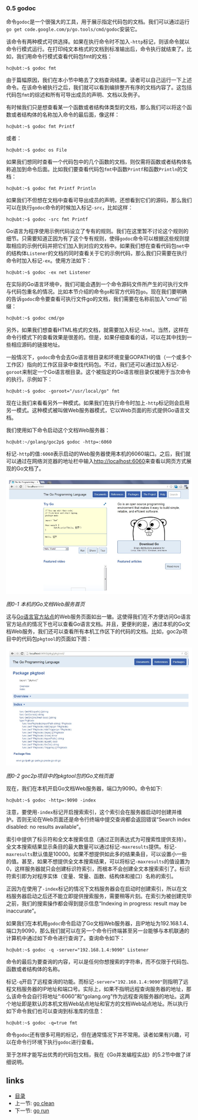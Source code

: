 ### 0.5 godoc

命令```godoc```是一个很强大的工具，用于展示指定代码包的文档。我们可以通过运行```go get code.google.com/p/go.tools/cmd/godoc```安装它。

该命令有两种模式可供选择。如果在执行命令时不加入```-http```标记，则该命令就以命令行模式运行。在打印纯文本格式的文档到标准输出后，命令执行就结束了。比如，我们用命令行模式查看代码包fmt的文档：

	hc@ubt:~$ godoc fmt
	
由于篇幅原因，我们在本小节中略去了文档查询结果。读者可以自己运行一下上述命令。在该命令被执行之后，我们就可以看到编排整齐有序的文档内容了。这包括代码包```fmt```的综述和所有可导出成员的声明、文档以及例子。

有时候我们只是想查看某一个函数或者结构体类型的文档，那么我们可以将这个函数或者结构体的名称加入命令的最后面，像这样：

	hc@ubt:~$ godoc fmt Printf
	
或者：

	hc@ubt:~$ godoc os File
	
如果我们想同时查看一个代码包中的几个函数的文档，则仅需将函数或者结构体名称追加到命令后面。比如我们要查看代码包```fmt```中函数```Printf```和函数```Println```的文档：

	hc@ubt:~$ godoc fmt Printf Println
	
如果我们不但想在文档中查看可导出成员的声明，还想看到它们的源码，那么我们可以在执行```godoc```命令的时候加入标记```-src```，比如这样：

	hc@ubt:~$ godoc -src fmt Printf
	
Go语言为程序使用示例代码设立了专有的规则。我们在这里暂不讨论这个规则的细节。只需要知道正因为有了这个专有规则，使得```godoc```命令可以根据这些规则提取相应的示例代码并把它们加入到对应的文档中。如果我们想在查看代码包```net```中的结构体```Listener```的文档的同时查看关于它的示例代码，那么我们只需要在执行命令时加入标记```-ex```。使用方法如下：

	hc@ubt:~$ godoc -ex net Listener
	
在实际的Go语言环境中，我们可能会遇到一个命令源码文件所产生的可执行文件与代码包重名的情况。比如本节介绍的命令```go```和官方代码包```go```。现在我们要明确的告诉```godoc```命令要查看可执行文件go的文档，我们需要在名称前加入“cmd/”前缀：

	hc@ubt:~$ godoc cmd/go
	
另外，如果我们想查看HTML格式的文档，就需要加入标记```-html```。当然，这样在命令行模式下的查看效果是很差的。但是，如果仔细查看的话，可以在其中找到一些相应源码的链接地址。

一般情况下，```godoc```命令会去Go语言根目录和环境变量GOPATH的值（一个或多个工作区）指向的工作区目录中查找代码包。不过，我们还可以通过加入标记```-goroot```来制定一个Go语言根目录。这个被指定的Go语言根目录仅被用于当次命令的执行。示例如下：

	hc@ubt:~$ godoc -goroot="/usr/local/go" fmt

现在让我们来看看另外一种模式。如果我们在执行命令时加上```-http```标记则会启用另一模式。这种模式被叫做Web服务器模式，它以Web页面的形式提供Go语言文档。

我们使用如下命令启动这个文档Web服务器：

	hc@ubt:~/golang/goc2p$ godoc -http=:6060
	
标记```-http```的值```:6060```表示启动的Web服务器使用本机的6060端口。之后，我们就可以通过在网络浏览器的地址栏中输入[http://localhost:6060](http://localhost:6060)来查看以网页方式展现的Go文档了。

![本机的Go文档Web服务首页](images/0-1.jpg)

_图0-1 本机的Go文档Web服务首页_

这与[Go语言官方站点](http://golang.org)的Web服务页面如出一辙。这使得我们在不方便访问Go语言官方站点的情况下也可以查看Go语言文档。并且，更便利的是，通过本机的Go文档Web服务，我们还可以查看所有本机工作区下的代码的文档。比如，goc2p项目中的代码包```pkgtool```的页面如下图：

![goc2p项目中的pkgtool包的Go文档页面](images/0-2.jpg)

_图0-2 goc2p项目中的pkgtool包的Go文档页面_

现在，我们在本机开启Go文档Web服务器，端口为9090。命令如下:

	hc@ubt:~$ godoc -http=:9090 -index
	
注意，要使用```-index```标记开启搜索索引，这个索引会在服务器启动时创建并维护。否则无论在Web页面还是命令行终端中提交查询都会返回错误“Search index disabled: no results available”。

索引中提供了标示符和全文本搜索信息（通过正则表达式为可搜索性提供支持）。全文本搜索结果显示条目的最大数量可以通过标记```-maxresults```提供。标记```-maxresults```默认值是10000。如果不想提供如此多的结果条目，可以设置小一些的值。甚至，如果不想提供全文本搜索结果，可以将标记```-maxresults```的值设置为0，这样服务器就只会创建标识符索引，而根本不会创建全文本搜索索引了。标识符索引即为对程序实体（变量、常量、函数、结构体和接口）名称的索引。

正因为在使用了```-index```标记的情况下文档服务器会在启动时创建索引，所以在文档服务器启动之后还不能立即提供搜索服务，需要稍等片刻。在索引为被创建完毕之前，我们的搜索操作都会得到提示信息“Indexing in progress: result may be inaccurate”。

如果我们在本机用```godoc```命令启动了Go文档Web服务器，且IP地址为192.168.1.4、端口为9090，那么我们就可以在另一个命令行终端甚至另一台能够与本机联通的计算机中通过如下命令进行查询了。查询命令如下：

	hc@ubt:~$ godoc -q -server="192.168.1.4:9090" Listener
	
命令的最后为要查询的内容，可以是任何你想搜索的字符串，而不仅限于代码包、函数或者结构体的名称。

标记```-q```开启了远程查询的功能。而标记```-server="192.168.1.4:9090"```则指明了远程文档服务器的IP地址和端口号。实际上，如果不指明远程查询服务器的地址，那么该命令会自行将地址“:6060”和“golang.org”作为远程查询服务器的地址。这两个地址即是默认的本机文档Web站点地址和官方的文档Web站点地址。所以执行如下命令我们也可以查询到标准库的信息：

	hc@ubt:~$ godoc -q=true fmt
	
命令```godoc```还有很多可用的标记，但在通常情况下并不常用。读者如果有兴趣，可以在命令行环境下执行```godoc```进行查看。

至于怎样才能写出优秀的代码包文档，我在《Go并发编程实战》的5.2节中做了详细说明。



## links  
  * [目录](catalog.md)
  * 上一节: [go clean](0.4.md)
  * 下一节: [go run](0.6.md)

